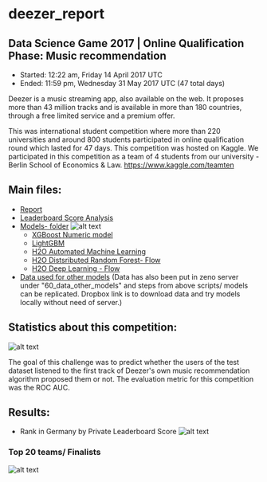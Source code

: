 # deezer_report

## Data Science Game 2017 | Online Qualification Phase: Music recommendation

* Started: 12:22 am, Friday 14 April 2017 UTC 
* Ended: 11:59 pm, Wednesday 31 May 2017 UTC (47 total days) 

Deezer is a music streaming app, also available on the web. It proposes more than 43 million tracks and is available in more than 180 countries, through a free limited service and a premium offer. 

This was international student competition where more than 220 universities and around 800 students participated in online qualification round which lasted for 47 days. This competition was hosted on Kaggle. We participated in this competition as a team of 4 students from our university - Berlin School of Economics & Law. https://www.kaggle.com/teamten

## Main files:

* [Report](https://github.com/vhwr/deezer_report/blob/master/02072017_Report.Rmd) 
* [Leaderboard Score Analysis](https://github.com/pranavpandya84/deezer_report/blob/master/Models/LB_Score/report_slides.rmd) 
* [Models- folder](https://github.com/pranavpandya84/deezer_report/tree/master/Models) 
![alt text](https://github.com/pranavpandya84/deezer_report/blob/master/Models/LB_Score/2.PNG)
  * [XGBoost Numeric model](https://github.com/pranavpandya84/deezer_report/blob/master/Models/XGBoost_Numeric.rmd)
  * [LightGBM](https://github.com/pranavpandya84/deezer_report/blob/master/Models/LightGBM.rmd)
  * [H2O Automated Machine Learning](https://github.com/pranavpandya84/deezer_report/blob/master/Models/H2O_autoML.rmd)
  * [H2O Distsributed Random Forest- Flow](https://github.com/pranavpandya84/deezer_report/blob/master/Models/H2O%20Flow/H2O%20DRF%2023rd%20May/screenshots.rmd)
  * [H2O Deep Learning - Flow](https://github.com/pranavpandya84/deezer_report/blob/master/Models/H2O%20Flow/H2O%20DL%20Flow/Screenshots.rmd) 
* [Data used for other models](https://www.dropbox.com/sh/1ubsg7qhovifgoj/AAAZb1hOTBESDrI3jbuYQkULa?dl=0)
(Data has also been put in zeno server under "60_data_other_models" and steps from above scripts/ models can be replicated. Dropbox link is to download data and try models locally without need of server.)

## Statistics about this competition:
![alt text](https://github.com/pranavpandya84/deezer_report/blob/master/Models/LB_Score/deezer_poster1.png)

The goal of this challenge was to predict whether the users of the test dataset listened to the first track of Deezer's own music recommendation algorithm proposed them or not. The evaluation metric for this competition was the ROC AUC.

## Results:

* Rank in Germany by Private Leaderboard Score
![alt text](https://github.com/pranavpandya84/deezer_report/blob/master/Models/LB_Score/rank.PNG)

### Top 20 teams/ Finalists
![alt text](https://github.com/pranavpandya84/deezer_report/blob/master/Models/LB_Score/deezer_poster2.png)

